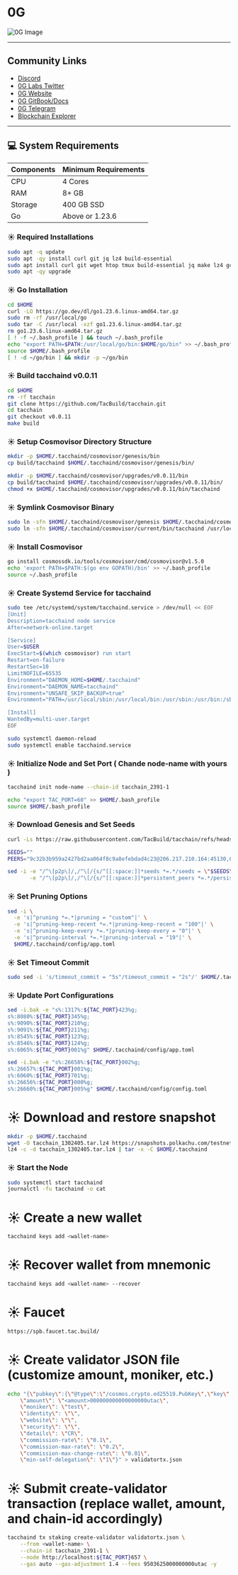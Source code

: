 
# 0G

![0G Image](https://i.ibb.co/wNcjWZ0R/Tac-Chain.png)

---

## Community Links

- [Discord](https://discord.gg/NYhFQ3xMrc)
- [0G Labs Twitter](https://x.com/TacBuild)
- [0G Website](https://tac.build/)
- [0G GitBook/Docs](https://zerogravity.gitbook.io/0g-doc/)
- [0G Telegram](https://t.me/tacbuild)
- [Blockchain Explorer](https://explorer.dksnodes.com/TACChain)

---

## 💻 System Requirements

| Components  | Minimum Requirements |
|-------------|----------------------|
| CPU         | 4 Cores               |
| RAM         | 8+ GB                 |
| Storage     | 400 GB SSD            |
| Go          | Above or 1.23.6       |


### ☀️ Required Installations
```bash
sudo apt -q update
sudo apt -qy install curl git jq lz4 build-essential
sudo apt install curl git wget htop tmux build-essential jq make lz4 gcc unzip clang cmake -y
sudo apt -qy upgrade
```

### ☀️ Go Installation
```bash
cd $HOME
curl -LO https://go.dev/dl/go1.23.6.linux-amd64.tar.gz
sudo rm -rf /usr/local/go
sudo tar -C /usr/local -xzf go1.23.6.linux-amd64.tar.gz
rm go1.23.6.linux-amd64.tar.gz
[ ! -f ~/.bash_profile ] && touch ~/.bash_profile
echo "export PATH=$PATH:/usr/local/go/bin:$HOME/go/bin" >> ~/.bash_profile
source $HOME/.bash_profile
[ ! -d ~/go/bin ] && mkdir -p ~/go/bin
```

### ☀️ Build tacchaind v0.0.11
```bash
cd $HOME
rm -rf tacchain
git clone https://github.com/TacBuild/tacchain.git
cd tacchain
git checkout v0.0.11
make build
```

### ☀️ Setup Cosmovisor Directory Structure
```bash
mkdir -p $HOME/.tacchaind/cosmovisor/genesis/bin
cp build/tacchaind $HOME/.tacchaind/cosmovisor/genesis/bin/

mkdir -p $HOME/.tacchaind/cosmovisor/upgrades/v0.0.11/bin
cp build/tacchaind $HOME/.tacchaind/cosmovisor/upgrades/v0.0.11/bin/
chmod +x $HOME/.tacchaind/cosmovisor/upgrades/v0.0.11/bin/tacchaind
```

### ☀️ Symlink Cosmovisor Binary
```bash
sudo ln -sfn $HOME/.tacchaind/cosmovisor/genesis $HOME/.tacchaind/cosmovisor/current
sudo ln -sfn $HOME/.tacchaind/cosmovisor/current/bin/tacchaind /usr/local/bin/tacchaind
```

### ☀️ Install Cosmovisor
```bash
go install cosmossdk.io/tools/cosmovisor/cmd/cosmovisor@v1.5.0
echo 'export PATH=$PATH:$(go env GOPATH)/bin' >> ~/.bash_profile
source ~/.bash_profile
```


### ☀️ Create Systemd Service for tacchaind
```bash
sudo tee /etc/systemd/system/tacchaind.service > /dev/null << EOF
[Unit]
Description=tacchaind node service
After=network-online.target

[Service]
User=$USER
ExecStart=$(which cosmovisor) run start
Restart=on-failure
RestartSec=10
LimitNOFILE=65535
Environment="DAEMON_HOME=$HOME/.tacchaind"
Environment="DAEMON_NAME=tacchaind"
Environment="UNSAFE_SKIP_BACKUP=true"
Environment="PATH=/usr/local/sbin:/usr/local/bin:/usr/sbin:/usr/bin:/sbin:/bin:$HOME/.tacchaind/cosmovisor/current/bin"

[Install]
WantedBy=multi-user.target
EOF
```

```bash
sudo systemctl daemon-reload
sudo systemctl enable tacchaind.service
```

### ☀️ Initialize Node and Set Port ( Chande node-name with yours )
```bash
tacchaind init node-name --chain-id tacchain_2391-1
```

```bash
echo "export TAC_PORT=60" >> $HOME/.bash_profile
source $HOME/.bash_profile
```

### ☀️ Download Genesis and Set Seeds
```bash
curl -Ls https://raw.githubusercontent.com/TacBuild/tacchain/refs/heads/main/networks/tacchain_2391-1/genesis.json > $HOME/.tacchaind/config/genesis.json

SEEDS=""
PEERS="9c32b3b959a2427bd2aa064f8c9a8efebdad4c23@206.217.210.164:45130,04a2152eed9f73dc44779387a870ea6480c41fe7@206.217.210.164:45140,5aaaf8140262d7416ac53abe4e0bd13b0f582168@23.92.177.41:45110,ddb3e8b8f4d051e914686302dafc2a73adf9b0d2@23.92.177.41:45120"

sed -i -e "/^\[p2p\]/,/^\[/{s/^[[:space:]]*seeds *=.*/seeds = \"$SEEDS\"/}" \
       -e "/^\[p2p\]/,/^\[/{s/^[[:space:]]*persistent_peers *=.*/persistent_peers = \"$PEERS\"/}" $HOME/.tacchaind/config/config.toml
```

### ☀️ Set Pruning Options
```bash
sed -i \
  -e 's|^pruning *=.*|pruning = "custom"|' \
  -e 's|^pruning-keep-recent *=.*|pruning-keep-recent = "100"|' \
  -e 's|^pruning-keep-every *=.*|pruning-keep-every = "0"|' \
  -e 's|^pruning-interval *=.*|pruning-interval = "19"|' \
  $HOME/.tacchaind/config/app.toml
```

### ☀️ Set Timeout Commit
```bash
sudo sed -i 's/timeout_commit = "5s"/timeout_commit = "2s"/' $HOME/.tacchaind/config/config.toml
```

### ☀️ Update Port Configurations
```bash
sed -i.bak -e "s%:1317%:${TAC_PORT}423%g;
s%:8080%:${TAC_PORT}345%g;
s%:9090%:${TAC_PORT}210%g;
s%:9091%:${TAC_PORT}211%g;
s%:8545%:${TAC_PORT}123%g;
s%:8546%:${TAC_PORT}124%g;
s%:6065%:${TAC_PORT}001%g" $HOME/.tacchaind/config/app.toml

sed -i.bak -e "s%:26658%:${TAC_PORT}002%g;
s%:26657%:${TAC_PORT}001%g;
s%:6060%:${TAC_PORT}701%g;
s%:26656%:${TAC_PORT}000%g;
s%:26660%:${TAC_PORT}005%g" $HOME/.tacchaind/config/config.toml
```

# ☀️ Download and restore snapshot
```bash
mkdir -p $HOME/.tacchaind
wget -O tacchain_1302405.tar.lz4 https://snapshots.polkachu.com/testnet-snapshots/tacchain/tacchain_1302405.tar.lz4 --inet4-only
lz4 -c -d tacchain_1302405.tar.lz4 | tar -x -C $HOME/.tacchaind
```

### ☀️ Start the Node
```bash
sudo systemctl start tacchaind
journalctl -fu tacchaind -o cat
```

# ☀️ Create a new wallet
```bash
tacchaind keys add <wallet-name>
```

# ☀️ Recover wallet from mnemonic
```bash
tacchaind keys add <wallet-name> --recover
```
# ☀️ Faucet
```bash
https://spb.faucet.tac.build/
```


# ☀️ Create validator JSON file (customize amount, moniker, etc.)
```bash
echo "{\"pubkey\":{\"@type\":\"/cosmos.crypto.ed25519.PubKey\",\"key\":\"$(tacchaind tendermint show-validator | grep -Po '\"key\":\\s*\"\\K[^\"]*')\"},
    \"amount\": \"<amount>000000000000000000utac\",
    \"moniker\": \"test\",
    \"identity\": \"\",
    \"website\": \"\",
    \"security\": \"\",
    \"details\": \"CR\",
    \"commission-rate\": \"0.1\",
    \"commission-max-rate\": \"0.2\",
    \"commission-max-change-rate\": \"0.01\",
    \"min-self-delegation\": \"1\"}" > validatortx.json
```
# ☀️ Submit create-validator transaction (replace wallet, amount, and chain-id accordingly)
```bash
tacchaind tx staking create-validator validatortx.json \
    --from <wallet-name> \
    --chain-id tacchain_2391-1 \
    --node http://localhost:${TAC_PORT}657 \
    --gas auto --gas-adjustment 1.4 --fees 9503625000000000utac -y
```


